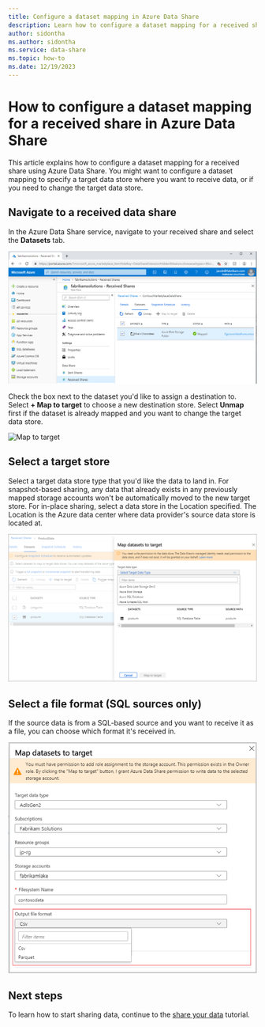 ```yaml
---
title: Configure a dataset mapping in Azure Data Share
description: Learn how to configure a dataset mapping for a received share using Azure Data Share.
author: sidontha
ms.author: sidontha
ms.service: data-share
ms.topic: how-to
ms.date: 12/19/2023
---
```

# How to configure a dataset mapping for a received share in Azure Data Share

This article explains how to configure a dataset mapping for a received share using Azure Data Share. You might want to configure a dataset mapping to specify a target data store where you want to receive data, or if you need to change the target data store.

## Navigate to a received data share

In the Azure Data Share service, navigate to your received share and select the **Datasets** tab.

![Dataset mapping](./media/dataset-mapping.png "Dataset mapping")

Check the box next to the dataset you'd like to assign a destination to. Select **+ Map to target** to choose a new destination store. Select **Unmap** first if the dataset is already mapped and you want to change the target data store.

![Map to target](./media/dataset-map-target.png "Map to target")

## Select a target store

Select a target data store type that you'd like the data to land in. For snapshot-based sharing, any data that already exists in any previously mapped storage accounts won't be automatically moved to the new target store. For in-place sharing, select a data store in the Location specified. The Location is the Azure data center where data provider's source data store is located at.

![Target storage account](./media/dataset-map-target-sql.png "Target storage")

## Select a file format (SQL sources only)

If the source data is from a SQL-based source and you want to receive it as a file, you can choose which format it's received in.

![Choose format](./media/sql-file-formats.png "SQL file formats")

## Next steps

To learn how to start sharing data, continue to the [share your data](share-your-data.md) tutorial.

